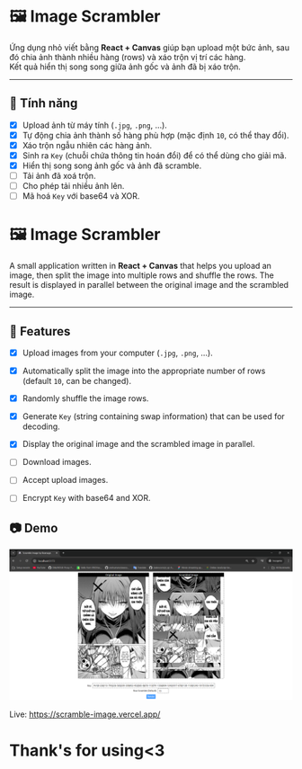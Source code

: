 
# 🖼️ Image Scrambler

Ứng dụng nhỏ viết bằng **React + Canvas** giúp bạn upload một bức ảnh, sau đó chia ảnh thành nhiều hàng (rows) và xáo trộn vị trí các hàng.  
Kết quả hiển thị song song giữa ảnh gốc và ảnh đã bị xáo trộn.

---

## 🚀 Tính năng

- [x] Upload ảnh từ máy tính (`.jpg`, `.png`, …).
- [x] Tự động chia ảnh thành số hàng phù hợp (mặc định `10`, có thể thay đổi).
- [x] Xáo trộn ngẫu nhiên các hàng ảnh.
- [x] Sinh ra `Key` (chuỗi chứa thông tin hoán đổi) để có thể dùng cho giải mã.
- [x] Hiển thị song song ảnh gốc và ảnh đã scramble.
- [ ] Tải ảnh đã xoá trộn.
- [ ] Cho phép tải nhiều ảnh lên.
- [ ] Mã hoá `Key` với base64 và XOR. 
# 🖼️ Image Scrambler

A small application written in **React + Canvas** that helps you upload an image, then split the image into multiple rows and shuffle the rows. 
The result is displayed in parallel between the original image and the scrambled image.

---

## 🚀 Features

- [x] Upload images from your computer (`.jpg`, `.png`, …).

- [x] Automatically split the image into the appropriate number of rows (default `10`, can be changed).

- [x] Randomly shuffle the image rows.

- [x] Generate `Key` (string containing swap information) that can be used for decoding.

- [x] Display the original image and the scrambled image in parallel.
- [ ] Download images.
- [ ] Accept upload images.
- [ ] Encrypt `Key` with base64 and XOR. 

## 📷 Demo
<p align="center">
  <img src="images/image.png" alt="Demo Screenshot" width="600"/>
</p>

<span>Live: https://scramble-image.vercel.app/</span>

# Thank's for using<3